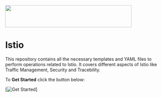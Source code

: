 <img src="http://1.bp.blogspot.com/-clXUJDUtyVw/V_CwlT8tX0I/AAAAAAAACko/NW4LuSPuxaQNvigOCquYJ4PQFKelc-IdQCK4B/s752/GDG-Logo-1.png" height="70" width="400"/>

# Istio

This repository contains all the necessary templates and YAML files to perform operations related to Istio. It covers different aspects of Istio like Traffic Management, Security and Tracebility. 

To **Get Started** click the button below:

[![Get Started](https://camo.githubusercontent.com/db9b9ce26327ad3bac57ec4daf0961a382d75790/68747470733a2f2f6d2e6d656469612d616d617a6f6e2e636f6d2f696d616765732f472f30312f6d6f62696c652d617070732f6465782f616c6578612f616c6578612d736b696c6c732d6b69742f7475746f7269616c732f67656e6572616c2f627574746f6e732f627574746f6e5f6765745f737461727465642e5f5454485f2e706e67)]
